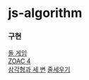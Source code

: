 # js-algorithm

### 구현

[돌 게임](https://www.acmicpc.net/problem/9655)<br>
[ZOAC 4](https://www.acmicpc.net/problem/23971)<br>
[삼각형과 세 변](https://www.acmicpc.net/problem/5073)
[줄세우기](https://www.acmicpc.net/problem/10431)

